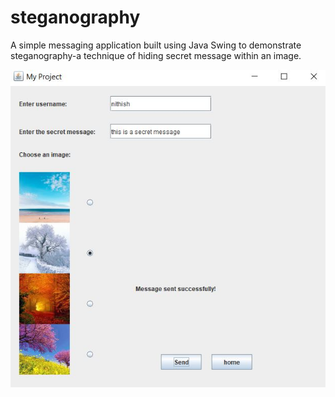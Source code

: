 # steganography
A simple messaging application built using Java Swing to demonstrate steganography-a technique of hiding secret message within an image.

![msg_application_image](https://github.com/nithish642k/steganography/blob/main/messaging_app_ss.JPG)
